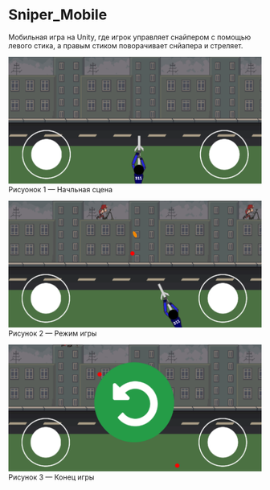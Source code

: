 # Sniper_Mobile
Мобильная игра на Unity, где игрок управляет снайпером с помощью левого стика, а правым стиком поворачивает снйапера  и стреляет.

![Image alt](https://github.com/NikllX/Sniper_Mobile/blob/main/s1.png)
Рисуонок 1 — Начльная сцена

![Image alt](https://github.com/NikllX/Sniper_Mobile/blob/main/s2.png)
Рисунок 2 — Режим игры

![Image alt](https://github.com/NikllX/Sniper_Mobile/blob/main/s3.png)
Рисунок 3 — Конец игры

